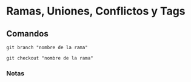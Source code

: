 # Ramas, Uniones, Conflictos y Tags

## Comandos


```
git branch "nombre de la rama"

git checkout "nombre de la rama"

```

### Notas

